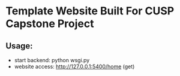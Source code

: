 # Template Website Built For CUSP Capstone Project

## Usage: 
- start backend: python wsgi.py 
- website access: http://127.0.0.1:5400/home (get)


